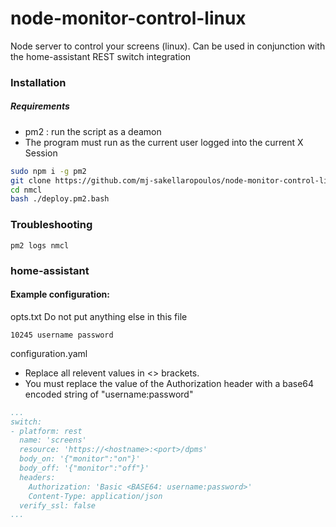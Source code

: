 # node-monitor-control-linux

Node server to control your screens (linux). Can be used in conjunction with the home-assistant REST switch integration

### Installation
##### Requirements
 - pm2 : run the script as a deamon
 - The program must run as the current user logged into the current X Session
```sh
sudo npm i -g pm2
git clone https://github.com/mj-sakellaropoulos/node-monitor-control-linux ~/nmcl
cd nmcl
bash ./deploy.pm2.bash
```

### Troubleshooting
```
pm2 logs nmcl
```

### home-assistant
#### Example configuration:
opts.txt
Do not put anything else in this file
```
10245 username password
```

configuration.yaml
 - Replace all relevent values in <> brackets.
 - You must replace the value of the Authorization header with a base64 encoded string of "username:password"
```yaml
...
switch:
- platform: rest
  name: 'screens'
  resource: 'https://<hostname>:<port>/dpms'
  body_on: '{"monitor":"on"}'
  body_off: '{"monitor":"off"}'
  headers:
    Authorization: 'Basic <BASE64: username:password>'
    Content-Type: application/json
  verify_ssl: false
...
```